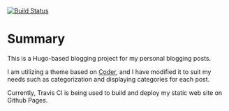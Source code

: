 [![Build Status](https://travis-ci.org/taeyeonkim90/hugo-blog.svg?branch=master)](https://travis-ci.org/taeyeonkim90/hugo-blog)

# Summary
This is a Hugo-based blogging project for my personal blogging posts.

I am utilizing a theme based on [Coder](https://github.com/luizdepra/hugo-coder), and I have modified it to suit my needs such as categorization and displaying categories for each post.

Currently, Travis CI is being used to build and deploy my static web site on Github Pages.
